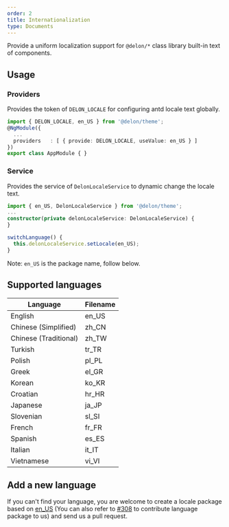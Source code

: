 ```yaml
---
order: 2
title: Internationalization
type: Documents
---
```


Provide a uniform localization support for `@delon/*` class library built-in text of components.

## Usage

### Providers

Provides the token of `DELON_LOCALE` for configuring antd locale text globally.

```ts
import { DELON_LOCALE, en_US } from '@delon/theme';
@NgModule({
  ...
  providers   : [ { provide: DELON_LOCALE, useValue: en_US } ]
})
export class AppModule { }
```

### Service

Provides the service of `DelonLocaleService` to dynamic change the locale text.

```ts
import { en_US, DelonLocaleService } from '@delon/theme';
...
constructor(private delonLocaleService: DelonLocaleService) {
}

switchLanguage() {
  this.delonLocaleService.setLocale(en_US);
}
```

Note: `en_US` is the package name, follow below.

## Supported languages

| Language | Filename |
|----------|----------|
| English | en_US |
| Chinese (Simplified) | zh_CN |
| Chinese (Traditional) | zh_TW |
| Turkish | tr_TR |
| Polish | pl_PL |
| Greek | el_GR |
| Korean | ko_KR |
| Croatian | hr_HR |
| Japanese | ja_JP |
| Slovenian | sl_SI |
| French | fr_FR |
| Spanish | es_ES |
| Italian | it_IT |
| Vietnamese | vi_VI |

## Add a new language

If you can't find your language, you are welcome to create a locale package based on [en_US](https://github.com/ng-alain/delon/tree/master/packages/theme/src/locale/languages/en-US.ts) (You can also refer to [#308](https://github.com/ng-alain/delon/pull/308) to contribute language package to us) and send us a pull request.
